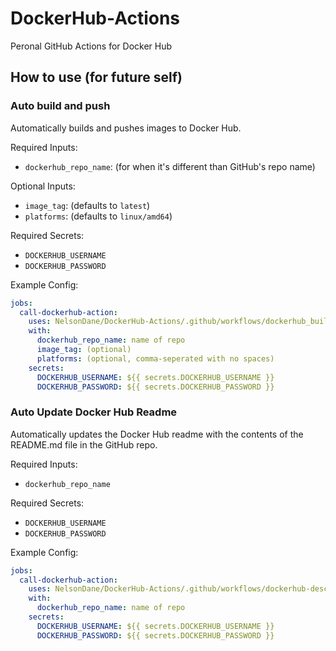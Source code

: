 # DockerHub-Actions
Peronal GitHub Actions for Docker Hub

## How to use (for future self)

### Auto build and push
Automatically builds and pushes images to Docker Hub.

Required Inputs:
- `dockerhub_repo_name`: (for when it's different than GitHub's repo name)

Optional Inputs:
- `image_tag`: (defaults to `latest`)
- `platforms`: (defaults to `linux/amd64`)

Required Secrets:
- `DOCKERHUB_USERNAME`
- `DOCKERHUB_PASSWORD`

Example Config:
```yaml
jobs:
  call-dockerhub-action:
    uses: NelsonDane/DockerHub-Actions/.github/workflows/dockerhub_build_push.yml@main
    with:
      dockerhub_repo_name: name of repo
      image_tag: (optional)
      platforms: (optional, comma-seperated with no spaces)
    secrets:
      DOCKERHUB_USERNAME: ${{ secrets.DOCKERHUB_USERNAME }}
      DOCKERHUB_PASSWORD: ${{ secrets.DOCKERHUB_PASSWORD }}
```

### Auto Update Docker Hub Readme
Automatically updates the Docker Hub readme with the contents of the README.md file in the GitHub repo.

Required Inputs:
- `dockerhub_repo_name`

Required Secrets:
- `DOCKERHUB_USERNAME`
- `DOCKERHUB_PASSWORD`

Example Config:
```yaml
jobs:
  call-dockerhub-action:
    uses: NelsonDane/DockerHub-Actions/.github/workflows/dockerhub-description.yml@main
    with:
      dockerhub_repo_name: name of repo
    secrets:
      DOCKERHUB_USERNAME: ${{ secrets.DOCKERHUB_USERNAME }}
      DOCKERHUB_PASSWORD: ${{ secrets.DOCKERHUB_PASSWORD }}
```
